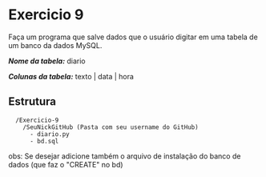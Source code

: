 # Exercicio 9
Faça um programa que salve dados que o usuário digitar em uma tabela de um banco da dados MySQL.

***Nome da tabela:*** diario

***Colunas da tabela:*** texto | data | hora 


## Estrutura 

```
  /Exercicio-9
    /SeuNickGitHub (Pasta com seu username do GitHub)
      - diario.py
      - bd.sql

```

obs: Se desejar adicione também o arquivo de instalação do banco de dados (que faz o "CREATE" no bd)